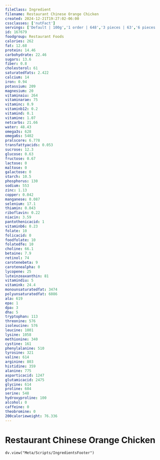 ```yaml
---
fileClass: Ingredient
filename: Restaurant Chinese Orange Chicken
created: 2024-12-21T19:27:02-06:00
cssclasses: ['nutFact']
servings: ['Default | 100g','1 order | 648','3 pieces | 63','6 pieces | 126','9 pieces | 189']
id: 167679
foodgroup: Restaurant Foods
calories: 262
fat: 12.68
protein: 14.46
carbohydrate: 22.46
sugars: 13.6
fiber: 0.8
cholesterol: 61
saturatedfats: 2.422
calcium: 14
iron: 0.94
potassium: 209
magnesium: 20
vitaminaiu: 264
vitaminarae: 75
vitaminc: 0.9
vitaminb12: 0.2
vitamind: 0.1
vitamine: 1.07
netcarbs: 21.66
water: 48.43
omega3s: 628
omega6s: 5402
pralscore: 6.778
transfattyacids: 0.053
sucrose: 12.3
glucose: 0.63
fructose: 0.67
lactose: 0
maltose: 0
galactose: 0
starch: 10.5
phosphorus: 130
sodium: 553
zinc: 1.13
copper: 0.042
manganese: 0.087
selenium: 17.1
thiamin: 0.043
riboflavin: 0.22
niacin: 3.59
pantothenicacid: 1
vitaminb6: 0.23
folate: 10
folicacid: 0
foodfolate: 10
folatedfe: 10
choline: 66.1
betaine: 7.9
retinol: 74
carotenebeta: 9
carotenealpha: 0
lycopene: 25
luteinzeaxanthin: 81
vitamindiu: 5
vitamink: 24.4
monounsaturatedfat: 3474
polyunsaturatedfat: 6086
ala: 619
epa: 1
dpa: 3
dha: 5
tryptophan: 113
threonine: 576
isoleucine: 576
leucine: 1001
lysine: 1058
methionine: 340
cystine: 161
phenylalanine: 510
tyrosine: 321
valine: 614
arginine: 803
histidine: 359
alanine: 775
asparticacid: 1247
glutamicacid: 2475
glycine: 614
proline: 604
serine: 548
hydroxyproline: 100
alcohol: 0
caffeine: 0
theobromine: 0
200calorieweight: 76.336
---
```


# Restaurant Chinese Orange Chicken

```dataviewjs
dv.view("Meta/Scripts/IngredientsFooter")
```